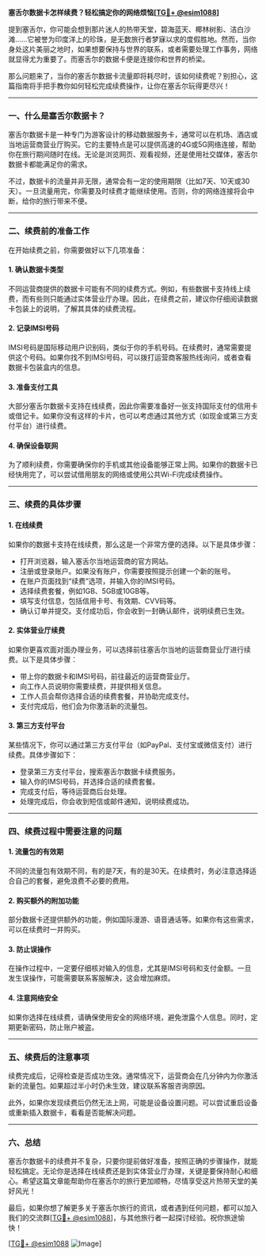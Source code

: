 **塞舌尔数据卡怎样续费？轻松搞定你的网络烦恼[[TG💪+ @esim1088](https://t.me/s/esim1088)]**

提到塞舌尔，你可能会想到那片迷人的热带天堂，碧海蓝天、椰林树影、洁白沙滩……它被誉为印度洋上的珍珠，是无数旅行者梦寐以求的度假胜地。然而，当你身处这片美丽之地时，如果想要保持与世界的联系，或者需要处理工作事务，网络就显得尤为重要了。而塞舌尔的数据卡便是连接你和世界的桥梁。

那么问题来了，当你的塞舌尔数据卡流量即将耗尽时，该如何续费呢？别担心，这篇指南将手把手教你如何轻松完成续费操作，让你在塞舌尔玩得更尽兴！

---

### **一、什么是塞舌尔数据卡？**

塞舌尔数据卡是一种专门为游客设计的移动数据服务卡，通常可以在机场、酒店或当地运营商营业厅购买。它的主要特点是可以提供高速的4G或5G网络连接，帮助你在旅行期间随时在线。无论是浏览网页、观看视频，还是使用社交媒体，塞舌尔数据卡都能满足你的需求。

不过，数据卡的流量并非无限，通常会有一定的使用期限（比如7天、10天或30天）。一旦流量用完，你需要及时续费才能继续使用。否则，你的网络连接将会中断，给你的旅行带来不便。

---

### **二、续费前的准备工作**

在开始续费之前，你需要做好以下几项准备：

#### **1. 确认数据卡类型**
不同运营商提供的数据卡可能有不同的续费方式。例如，有些数据卡支持线上续费，而有些则只能通过实体营业厅办理。因此，在续费之前，建议你仔细阅读数据卡包装上的说明，了解其具体的续费流程。

#### **2. 记录IMSI号码**
IMSI号码是国际移动用户识别码，类似于你的手机号码。在续费时，通常需要提供这个号码。如果你找不到IMSI号码，可以拨打运营商客服热线询问，或者查看数据卡包装盒内的信息。

#### **3. 准备支付工具**
大部分塞舌尔数据卡支持在线续费，因此你需要准备好一张支持国际支付的信用卡或借记卡。如果你没有这样的卡片，也可以考虑通过其他方式（如现金或第三方支付平台）进行续费。

#### **4. 确保设备联网**
为了顺利续费，你需要确保你的手机或其他设备能够正常上网。如果你的数据卡已经快用完了，可以尝试借用朋友的网络或使用公共Wi-Fi完成续费操作。

---

### **三、续费的具体步骤**

#### **1. 在线续费**
如果你的数据卡支持在线续费，那么这是一个非常方便的选择。以下是具体步骤：

- 打开浏览器，输入塞舌尔当地运营商的官方网站。
- 注册或登录账户。如果没有账户，你需要按照提示创建一个新的账号。
- 在账户页面找到“续费”选项，并输入你的IMSI号码。
- 选择续费套餐，例如1GB、5GB或10GB等。
- 填写支付信息，包括信用卡号、有效期、CVV码等。
- 确认订单并提交。支付成功后，你会收到一封确认邮件，说明续费已生效。

#### **2. 实体营业厅续费**
如果你更喜欢面对面办理业务，可以选择前往塞舌尔当地的运营商营业厅进行续费。以下是具体步骤：

- 带上你的数据卡和IMSI号码，前往最近的运营商营业厅。
- 向工作人员说明你需要续费，并提供相关信息。
- 工作人员会帮你选择合适的续费套餐，并协助完成支付。
- 支付完成后，他们会为你激活新的流量包。

#### **3. 第三方支付平台**
某些情况下，你可以通过第三方支付平台（如PayPal、支付宝或微信支付）进行续费。具体步骤如下：

- 登录第三方支付平台，搜索塞舌尔数据卡续费服务。
- 输入你的IMSI号码，并选择合适的续费套餐。
- 完成支付后，等待运营商后台处理。
- 处理完成后，你会收到短信或邮件通知，说明续费成功。

---

### **四、续费过程中需要注意的问题**

#### **1. 流量包的有效期**
不同的流量包有效期不同，有的是7天，有的是30天。在续费时，务必注意选择适合自己的套餐，避免浪费不必要的费用。

#### **2. 购买额外的附加功能**
部分数据卡还提供额外的功能，例如国际漫游、语音通话等。如果你有这些需求，可以在续费时一并购买。

#### **3. 防止误操作**
在操作过程中，一定要仔细核对输入的信息，尤其是IMSI号码和支付金额。一旦发生误操作，可能需要联系客服解决，这会增加麻烦。

#### **4. 注意网络安全**
如果你选择在线续费，请确保使用安全的网络环境，避免泄露个人信息。同时，定期更新密码，防止账户被盗。

---

### **五、续费后的注意事项**

续费完成后，记得检查是否成功生效。通常情况下，运营商会在几分钟内为你激活新的流量包。如果超过半小时仍未生效，建议联系客服咨询原因。

此外，如果你发现续费后仍然无法上网，可能是设备设置问题。可以尝试重启设备或重新插入数据卡，看看是否能解决问题。

---

### **六、总结**

塞舌尔数据卡的续费并不复杂，只要你提前做好准备，按照正确的步骤操作，就能轻松搞定。无论你是选择在线续费还是到实体营业厅办理，关键是要保持耐心和细心。希望这篇文章能帮助你在塞舌尔的旅行更加顺畅，尽情享受这片热带天堂的美好风光！

最后，如果你想了解更多关于塞舌尔旅行的资讯，或者遇到任何问题，都可以加入我们的交流群[[TG💪+ @esim1088](https://t.me/s/esim1088)]，与其他旅行者一起探讨经验。祝你旅途愉快！

[[TG💪+ @esim1088](https://t.me/s/esim1088) ![Image](https://i.postimg.cc/4NQfJmqS/Snipaste-2025-05-13-00-14-12.png)]